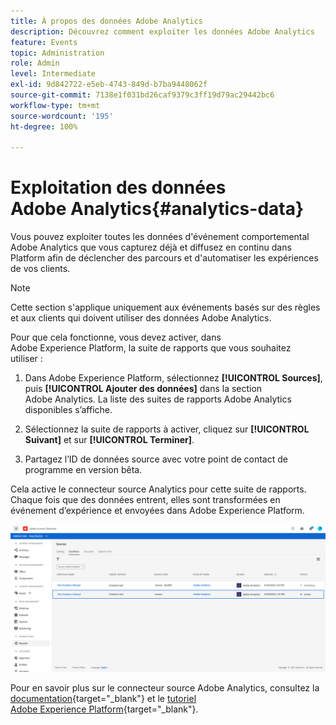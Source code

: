 ```yaml
---
title: À propos des données Adobe Analytics
description: Découvrez comment exploiter les données Adobe Analytics
feature: Events
topic: Administration
role: Admin
level: Intermediate
exl-id: 9d842722-e5eb-4743-849d-b7ba9448062f
source-git-commit: 7138e1f031bd26caf9379c3ff19d79ac29442bc6
workflow-type: tm+mt
source-wordcount: '195'
ht-degree: 100%

---
```


# Exploitation des données Adobe Analytics{#analytics-data}

Vous pouvez exploiter toutes les données d&#39;événement comportemental Adobe Analytics que vous capturez déjà et diffusez en continu dans Platform afin de déclencher des parcours et d&#39;automatiser les expériences de vos clients.

>[!NOTE]
>
>Cette section s&#39;applique uniquement aux événements basés sur des règles et aux clients qui doivent utiliser des données Adobe Analytics.

Pour que cela fonctionne, vous devez activer, dans Adobe Experience Platform, la suite de rapports que vous souhaitez utiliser :

1. Dans Adobe Experience Platform, sélectionnez **[!UICONTROL Sources]**, puis **[!UICONTROL Ajouter des données]** dans la section Adobe Analytics. La liste des suites de rapports Adobe Analytics disponibles s’affiche.

1. Sélectionnez la suite de rapports à activer, cliquez sur **[!UICONTROL Suivant]** et sur **[!UICONTROL Terminer]**.

1. Partagez l’ID de données source avec votre point de contact de programme en version bêta.

Cela active le connecteur source Analytics pour cette suite de rapports. Chaque fois que des données entrent, elles sont transformées en événement d’expérience et envoyées dans Adobe Experience Platform.

![](../assets/jo-event9.png)

Pour en savoir plus sur le connecteur source Adobe Analytics, consultez la [documentation](https://experienceleague.adobe.com/docs/experience-platform/sources/connectors/adobe-applications/analytics.html?lang=fr){target=&quot;_blank&quot;} et le [tutoriel Adobe Experience Platform](https://experienceleague.adobe.com/docs/experience-platform/sources/ui-tutorials/create/adobe-applications/analytics.html?lang=fr){target=&quot;_blank&quot;}.

